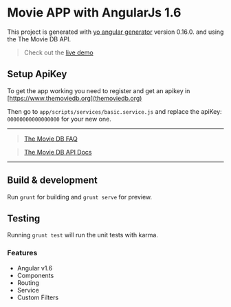 # Movie APP with AngularJs 1.6

This project is generated with [yo angular generator](https://github.com/yeoman/generator-angular)
version 0.16.0. and using the The Movie DB API.

> Check out the [live demo](http://diggo.cc/movieapp)


## Setup ApiKey

To get the app working you need to register and get an apikey in [https://www.themoviedb.org](themoviedb.org)

Then go to `app/scripts/services/basic.service.js` and replace the apiKey: `00000000000000000` for your new one.

---

> [The Movie DB FAQ](https://www.themoviedb.org/faq/api)

> [The Movie DB API Docs](https://developers.themoviedb.org/3/getting-started)

---

## Build & development

Run `grunt` for building and `grunt serve` for preview.

## Testing

Running `grunt test` will run the unit tests with karma.

### Features

* Angular v1.6
* Components
* Routing
* Service
* Custom Filters

